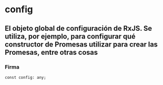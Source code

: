 # config

<h2 class="subtitle">El objeto global de configuración de RxJS. Se utiliza, por ejemplo, para configurar qué constructor de Promesas utilizar para crear las Promesas, entre otras cosas </h2>

### Firma

`const config: any;`
